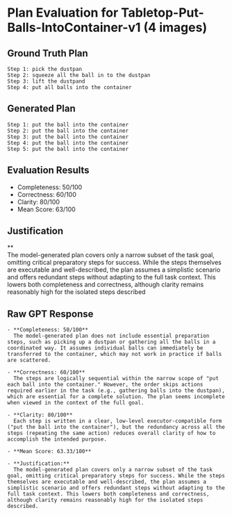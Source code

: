 # Plan Evaluation for Tabletop-Put-Balls-IntoContainer-v1 (4 images)

## Ground Truth Plan
```
Step 1: pick the dustpan
Step 2: squeeze all the ball in to the dustpan
Step 3: lift the dustpand
Step 4: put all balls into the container
```

## Generated Plan
```
Step 1: put the ball into the container
Step 2: put the ball into the container
Step 3: put the ball into the container
Step 4: put the ball into the container
Step 5: put the ball into the container
```

## Evaluation Results
- Completeness: 50/100
- Correctness: 60/100
- Clarity: 80/100
- Mean Score: 63/100

## Justification
**  
  The model-generated plan covers only a narrow subset of the task goal, omitting critical preparatory steps for success. While the steps themselves are executable and well-described, the plan assumes a simplistic scenario and offers redundant steps without adapting to the full task context. This lowers both completeness and correctness, although clarity remains reasonably high for the isolated steps described

## Raw GPT Response
```
- **Completeness: 50/100**  
  The model-generated plan does not include essential preparation steps, such as picking up a dustpan or gathering all the balls in a coordinated way. It assumes individual balls can immediately be transferred to the container, which may not work in practice if balls are scattered.

- **Correctness: 60/100**  
  The steps are logically sequential within the narrow scope of "put each ball into the container." However, the order skips actions required earlier in the task (e.g., gathering balls into the dustpan), which are essential for a complete solution. The plan seems incomplete when viewed in the context of the full goal.

- **Clarity: 80/100**  
  Each step is written in a clear, low-level executor-compatible form ("put the ball into the container"), but the redundancy across all the steps (repeating the same action) reduces overall clarity of how to accomplish the intended purpose.

- **Mean Score: 63.33/100**

- **Justification:**  
  The model-generated plan covers only a narrow subset of the task goal, omitting critical preparatory steps for success. While the steps themselves are executable and well-described, the plan assumes a simplistic scenario and offers redundant steps without adapting to the full task context. This lowers both completeness and correctness, although clarity remains reasonably high for the isolated steps described.
```
